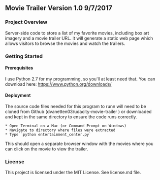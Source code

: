 ## Movie Trailer Version 1.0 9/7/2017

### Project Overview

Server-side code to store a list of my favorite movies, including box art imagery and a movie trailer URL. It will generate a static web page which allows visitors to browse the movies and watch the trailers.

### Getting Started

#### Prerequisites

I use Python 2.7 for my programming, so you'll at least need that. You can download here:  https://www.python.org/downloads/

#### Deployment
The source code files needed for this program to runn will need to be cloned from Github (dvanetten03/udacity-movie-trailer
) or downloaded and kept in the same directory to ensure the code runs correctly.

    * Open Terminal on a Mac (or Command Prompt on Windows)
    * Navigate to directory where files were extracted
    * Type `python entertainment_center.py`

This should open a separate browser window with the movies where you can click on the movie to view the trailer.

### License

This project is licensed under the MIT License. See license.md file.
